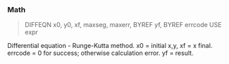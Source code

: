 ### Math

> DIFFEQN x0, y0, xf, maxseg, maxerr, BYREF yf, BYREF errcode USE expr

Differential equation - Runge-Kutta method. x0 = initial x,y, xf = x final. errcode = 0 for success; otherwise calculation error. yf = result.


